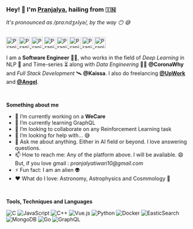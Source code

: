 ### Hey! :wave: I'm [Pranjalya](https://pranjalyatiwari.kaissa.in), hailing from :india:  
_It's pronounced as /prɑ:ndʒʌlyə/, by the way :no_mouth: :sweat_smile:_

<br/>

<a href="https://www.instagram.com/pranjalya_kvothe/">
  <img alt="Pranjalya's Instagram" width="30px" src="https://img.icons8.com/color/48/000000/instagram-new.png" />
</a>
<a href="https://www.messenger.com/t/pranjalya.tiwari/">
  <img alt="Pranjalya's Facebook Messenger" width="30px" src="https://img.icons8.com/color/48/000000/facebook-messenger.png" />
</a>
<a href="https://t.me/pranjalyatiwari">
  <img alt="Pranjalya's Telegram" width="30px" src="https://img.icons8.com/color/48/000000/telegram-app.png" />
</a>
<a href="https://www.instagram.com/pranjalya_kvothe/">
  <img alt="Pranjalya's Medium Blog" width="30px" src="https://img.icons8.com/color/48/000000/medium-logo.png" />
</a>
<a href="https://medium.com/@pranjalyatiwari">
  <img alt="Pranjalya's Instagram" width="30px" src="https://img.icons8.com/color/48/000000/discord-new-logo.png" />
</a>
<a href="https://www.reddit.com/user/kvothethedulator">
  <img alt="Pranjalya's Instagram" width="30px" src="https://img.icons8.com/doodle/48/000000/reddit.png" />
</a>
<a href="https://www.twitter.com/PranjalyaQuasar">
  <img alt="Pranjalya's Twitter" width="30px" src="https://img.icons8.com/cute-clipart/64/000000/twitter.png" />
</a>
<a href="https://www.linkedin.com/in/pranjalya-tiwari-456a7a179/">
  <img alt="Pranjalya's LinkedIn" width="30px" src="https://img.icons8.com/color/48/000000/linkedin-circled.png" />
</a>

<br/>

I am a __Software Engineer__ :man_technologist:, who works in the field of _Deep Learning_ in NLP :book: and Time-series :hourglass_flowing_sand: along with _Data Engineering_ :mechanic: **@CoronaWhy** and _Full Stack Development_ :artificial_satellite: **@Kaissa**. I also do freelancing **[@UpWork](https://www.upwork.com)** and **[@Angel](https://angel.co/u/pranjalya-tiwari)**.

<br />

**Something about me**

- 🔭 I’m currently working on a **WeCare**
- 🌱 I’m currently learning GraphQL
- 👯 I’m looking to collaborate on any Reinforcement Learning task
- :thinking: I’m looking for help with... :sweat_smile:
- 💬 Ask me about anything. Either in AI field or beyond. I love answering questions.
- 📫 How to reach me: Any of the platform above. I will be available. :smile: But, if you love gmail : _pranjalyatiwari10@gmail.com_
- ⚡ Fun fact: I am an alien :alien:
- :heart: What do I love: Astronomy, Astrophysics and Cosmmology :stars:

<br/>

**Tools, Techniques and Languages**

<img alt="C" src="https://img.icons8.com/color/48/000000/c-programming.png"/>
<img alt="JavaScript" src="https://img.icons8.com/color/48/000000/javascript.png"/>
<img alt="C++" src="https://img.icons8.com/color/48/000000/c-plus-plus-logo.png"/>
<img alt="Vue.js" src="https://img.icons8.com/color/48/000000/vue-js.png"/>
<img alt="Python" src="https://img.icons8.com/color/48/000000/python.png"/>
<img alt="Docker" src="https://img.icons8.com/color/48/000000/docker.png"/>
<img alt="EasticSearch" src="https://img.icons8.com/color/48/000000/elasticsearch.png"/>
<img alt="MongoDB" src="https://img.icons8.com/color/48/000000/mongodb.png"/>
<img alt="Go" src="https://img.icons8.com/color/48/000000/golang.png"/>
<img alt="GraphQL" src="https://img.icons8.com/color/48/000000/graphql.png"/>
